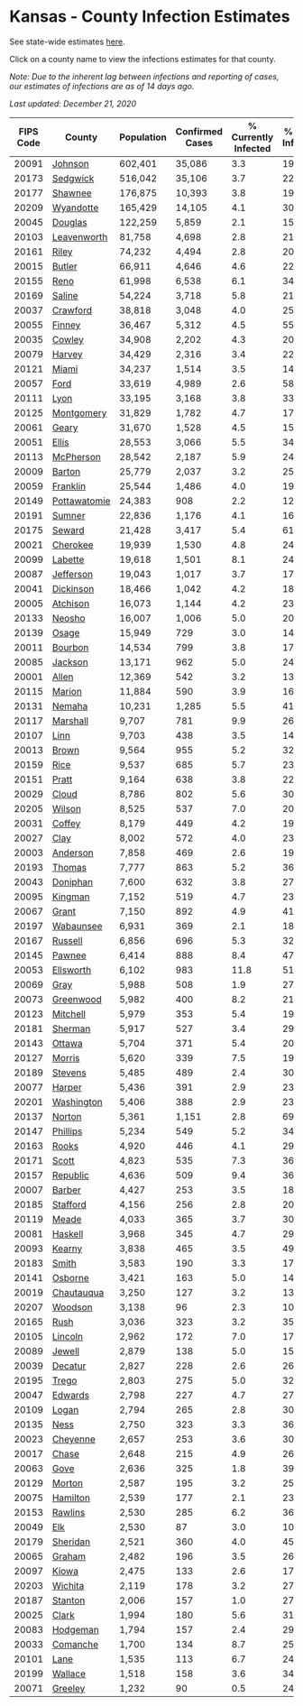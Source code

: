 # Kansas - County Infection Estimates

See state-wide estimates [here](/infections/us-ks).

Click on a county name to view the infections estimates for that county.

*Note: Due to the inherent lag between infections and reporting of cases, our estimates of infections are as of 14 days ago.*

*Last updated: December 21, 2020*

|   FIPS Code |                       County |   Population |   Confirmed Cases |   % Currently Infected |   % Total Infected |
|-------------|------------------------------|--------------|-------------------|------------------------|--------------------|
|       20091 |           [Johnson](johnson) |      602,401 |            35,086 |                    3.3 |               19.3 |
|       20173 |         [Sedgwick](sedgwick) |      516,042 |            35,106 |                    3.7 |               22.6 |
|       20177 |           [Shawnee](shawnee) |      176,875 |            10,393 |                    3.8 |               19.5 |
|       20209 |       [Wyandotte](wyandotte) |      165,429 |            14,105 |                    4.1 |               30.1 |
|       20045 |           [Douglas](douglas) |      122,259 |             5,859 |                    2.1 |               15.9 |
|       20103 |   [Leavenworth](leavenworth) |       81,758 |             4,698 |                    2.8 |               21.5 |
|       20161 |               [Riley](riley) |       74,232 |             4,494 |                    2.8 |               20.0 |
|       20015 |             [Butler](butler) |       66,911 |             4,646 |                    4.6 |               22.4 |
|       20155 |                 [Reno](reno) |       61,998 |             6,538 |                    6.1 |               34.4 |
|       20169 |             [Saline](saline) |       54,224 |             3,718 |                    5.8 |               21.9 |
|       20037 |         [Crawford](crawford) |       38,818 |             3,048 |                    4.0 |               25.4 |
|       20055 |             [Finney](finney) |       36,467 |             5,312 |                    4.5 |               55.8 |
|       20035 |             [Cowley](cowley) |       34,908 |             2,202 |                    4.3 |               20.5 |
|       20079 |             [Harvey](harvey) |       34,429 |             2,316 |                    3.4 |               22.0 |
|       20121 |               [Miami](miami) |       34,237 |             1,514 |                    3.5 |               14.2 |
|       20057 |                 [Ford](ford) |       33,619 |             4,989 |                    2.6 |               58.8 |
|       20111 |                 [Lyon](lyon) |       33,195 |             3,168 |                    3.8 |               33.9 |
|       20125 |     [Montgomery](montgomery) |       31,829 |             1,782 |                    4.7 |               17.5 |
|       20061 |               [Geary](geary) |       31,670 |             1,528 |                    4.5 |               15.7 |
|       20051 |               [Ellis](ellis) |       28,553 |             3,066 |                    5.5 |               34.4 |
|       20113 |       [McPherson](mcpherson) |       28,542 |             2,187 |                    5.9 |               24.3 |
|       20009 |             [Barton](barton) |       25,779 |             2,037 |                    3.2 |               25.8 |
|       20059 |         [Franklin](franklin) |       25,544 |             1,486 |                    4.0 |               19.3 |
|       20149 | [Pottawatomie](pottawatomie) |       24,383 |               908 |                    2.2 |               12.1 |
|       20191 |             [Sumner](sumner) |       22,836 |             1,176 |                    4.1 |               16.8 |
|       20175 |             [Seward](seward) |       21,428 |             3,417 |                    5.4 |               61.8 |
|       20021 |         [Cherokee](cherokee) |       19,939 |             1,530 |                    4.8 |               24.8 |
|       20099 |           [Labette](labette) |       19,618 |             1,501 |                    8.1 |               24.4 |
|       20087 |       [Jefferson](jefferson) |       19,043 |             1,017 |                    3.7 |               17.3 |
|       20041 |       [Dickinson](dickinson) |       18,466 |             1,042 |                    4.2 |               18.0 |
|       20005 |         [Atchison](atchison) |       16,073 |             1,144 |                    4.2 |               23.0 |
|       20133 |             [Neosho](neosho) |       16,007 |             1,006 |                    5.0 |               20.4 |
|       20139 |               [Osage](osage) |       15,949 |               729 |                    3.0 |               14.7 |
|       20011 |           [Bourbon](bourbon) |       14,534 |               799 |                    3.8 |               17.6 |
|       20085 |           [Jackson](jackson) |       13,171 |               962 |                    5.0 |               24.1 |
|       20001 |               [Allen](allen) |       12,369 |               542 |                    3.2 |               13.9 |
|       20115 |             [Marion](marion) |       11,884 |               590 |                    3.9 |               16.4 |
|       20131 |             [Nemaha](nemaha) |       10,231 |             1,285 |                    5.5 |               41.2 |
|       20117 |         [Marshall](marshall) |        9,707 |               781 |                    9.9 |               26.1 |
|       20107 |                 [Linn](linn) |        9,703 |               438 |                    3.5 |               14.9 |
|       20013 |               [Brown](brown) |        9,564 |               955 |                    5.2 |               32.5 |
|       20159 |                 [Rice](rice) |        9,537 |               685 |                    5.7 |               23.0 |
|       20151 |               [Pratt](pratt) |        9,164 |               638 |                    3.8 |               22.9 |
|       20029 |               [Cloud](cloud) |        8,786 |               802 |                    5.6 |               30.1 |
|       20205 |             [Wilson](wilson) |        8,525 |               537 |                    7.0 |               20.2 |
|       20031 |             [Coffey](coffey) |        8,179 |               449 |                    4.2 |               19.5 |
|       20027 |                 [Clay](clay) |        8,002 |               572 |                    4.0 |               23.4 |
|       20003 |         [Anderson](anderson) |        7,858 |               469 |                    2.6 |               19.3 |
|       20193 |             [Thomas](thomas) |        7,777 |               863 |                    5.2 |               36.5 |
|       20043 |         [Doniphan](doniphan) |        7,600 |               632 |                    3.8 |               27.2 |
|       20095 |           [Kingman](kingman) |        7,152 |               519 |                    4.7 |               23.1 |
|       20067 |               [Grant](grant) |        7,150 |               892 |                    4.9 |               41.4 |
|       20197 |       [Wabaunsee](wabaunsee) |        6,931 |               369 |                    2.1 |               18.8 |
|       20167 |           [Russell](russell) |        6,856 |               696 |                    5.3 |               32.9 |
|       20145 |             [Pawnee](pawnee) |        6,414 |               888 |                    8.4 |               47.3 |
|       20053 |       [Ellsworth](ellsworth) |        6,102 |               983 |                   11.8 |               51.2 |
|       20069 |                 [Gray](gray) |        5,988 |               508 |                    1.9 |               27.0 |
|       20073 |       [Greenwood](greenwood) |        5,982 |               400 |                    8.2 |               21.0 |
|       20123 |         [Mitchell](mitchell) |        5,979 |               353 |                    5.4 |               19.5 |
|       20181 |           [Sherman](sherman) |        5,917 |               527 |                    3.4 |               29.1 |
|       20143 |             [Ottawa](ottawa) |        5,704 |               371 |                    5.4 |               20.9 |
|       20127 |             [Morris](morris) |        5,620 |               339 |                    7.5 |               19.4 |
|       20189 |           [Stevens](stevens) |        5,485 |               489 |                    2.4 |               30.5 |
|       20077 |             [Harper](harper) |        5,436 |               391 |                    2.9 |               23.4 |
|       20201 |     [Washington](washington) |        5,406 |               388 |                    2.9 |               23.7 |
|       20137 |             [Norton](norton) |        5,361 |             1,151 |                    2.8 |               69.6 |
|       20147 |         [Phillips](phillips) |        5,234 |               549 |                    5.2 |               34.4 |
|       20163 |               [Rooks](rooks) |        4,920 |               446 |                    4.1 |               29.8 |
|       20171 |               [Scott](scott) |        4,823 |               535 |                    7.3 |               36.9 |
|       20157 |         [Republic](republic) |        4,636 |               509 |                    9.4 |               36.2 |
|       20007 |             [Barber](barber) |        4,427 |               253 |                    3.5 |               18.8 |
|       20185 |         [Stafford](stafford) |        4,156 |               256 |                    2.8 |               20.3 |
|       20119 |               [Meade](meade) |        4,033 |               365 |                    3.7 |               30.9 |
|       20081 |           [Haskell](haskell) |        3,968 |               345 |                    4.7 |               29.2 |
|       20093 |             [Kearny](kearny) |        3,838 |               465 |                    3.5 |               49.3 |
|       20183 |               [Smith](smith) |        3,583 |               190 |                    3.3 |               17.6 |
|       20141 |           [Osborne](osborne) |        3,421 |               163 |                    5.0 |               14.6 |
|       20019 |     [Chautauqua](chautauqua) |        3,250 |               127 |                    3.2 |               13.0 |
|       20207 |           [Woodson](woodson) |        3,138 |                96 |                    2.3 |               10.7 |
|       20165 |                 [Rush](rush) |        3,036 |               323 |                    3.2 |               35.0 |
|       20105 |           [Lincoln](lincoln) |        2,962 |               172 |                    7.0 |               17.9 |
|       20089 |             [Jewell](jewell) |        2,879 |               138 |                    5.0 |               15.7 |
|       20039 |           [Decatur](decatur) |        2,827 |               228 |                    2.6 |               26.0 |
|       20195 |               [Trego](trego) |        2,803 |               275 |                    5.0 |               32.1 |
|       20047 |           [Edwards](edwards) |        2,798 |               227 |                    4.7 |               27.1 |
|       20109 |               [Logan](logan) |        2,794 |               265 |                    2.8 |               30.9 |
|       20135 |                 [Ness](ness) |        2,750 |               323 |                    3.3 |               36.9 |
|       20023 |         [Cheyenne](cheyenne) |        2,657 |               253 |                    3.6 |               30.2 |
|       20017 |               [Chase](chase) |        2,648 |               215 |                    4.9 |               26.6 |
|       20063 |                 [Gove](gove) |        2,636 |               325 |                    1.8 |               39.3 |
|       20129 |             [Morton](morton) |        2,587 |               195 |                    3.2 |               25.4 |
|       20075 |         [Hamilton](hamilton) |        2,539 |               177 |                    2.1 |               23.8 |
|       20153 |           [Rawlins](rawlins) |        2,530 |               285 |                    6.2 |               36.6 |
|       20049 |                   [Elk](elk) |        2,530 |                87 |                    3.0 |               10.8 |
|       20179 |         [Sheridan](sheridan) |        2,521 |               360 |                    4.0 |               45.9 |
|       20065 |             [Graham](graham) |        2,482 |               196 |                    3.5 |               26.1 |
|       20097 |               [Kiowa](kiowa) |        2,475 |               133 |                    2.6 |               17.7 |
|       20203 |           [Wichita](wichita) |        2,119 |               178 |                    3.2 |               27.3 |
|       20187 |           [Stanton](stanton) |        2,006 |               157 |                    1.0 |               27.6 |
|       20025 |               [Clark](clark) |        1,994 |               180 |                    5.6 |               31.8 |
|       20083 |         [Hodgeman](hodgeman) |        1,794 |               157 |                    2.4 |               29.1 |
|       20033 |         [Comanche](comanche) |        1,700 |               134 |                    8.7 |               25.0 |
|       20101 |                 [Lane](lane) |        1,535 |               113 |                    6.7 |               24.5 |
|       20199 |           [Wallace](wallace) |        1,518 |               158 |                    3.6 |               34.1 |
|       20071 |           [Greeley](greeley) |        1,232 |                90 |                    0.5 |               24.1 |